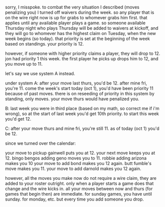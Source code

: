 

sorry, I misspoke. to combat the very situation I described (moves penalizing you) I turned off waivers during the week. so any player that is on the wire right now is up for grabs to whomever grabs him first. that applies until any available player plays a game. so someone available Thursday night who plays Thursday will be added to waivers at kickoff, and they will go to whomever has the highest claim on Tuesday, when the new week begins (so today). that priority is set at the beginning of the week based on standings. your priority is 12.

however, if someone with higher priority claims a player, they will drop to 12. jon had priority 1 this week. the first player he picks up drops him to 12, and you move up to 11. 


let's say we use system A instead.

under system A: after your move last thurs, you'd be 12. after mine fri, you're 11. come the week's start today (oct 1), you'd have been priority 11 because of past moves. there is on reseeding of priority in this system by standing, only moves. your move thurs would have penalized you. 

B: last week you were in third place (based on my math, so correct me if i'm wrong), so at the start of last week you'd get 10th priority. to start this week you'd get 12.

C: after your move thurs and mine fri, you're still 11. as of today (oct 1) you'd be 12. 

since we turned over the calendar: 

your move to pickup gainwell puts you at 12. your next move keeps you at 12. bingo bengos adding geno moves you to 11. robbie adding arizona makes you 10 your move to add bond makes you 12 again. butt fumble's move makes you 11. your move to add darnold makes you 12 again.

however, all the moves you make now do not require a wire claim, they are added to your roster outright. only when a player starts a game does that change and the wire kicks in. all your moves between now and thurs (for games that begin then) are immediate. for sunday games, you have until sunday. for monday, etc. but every time you add someone you drop. 
